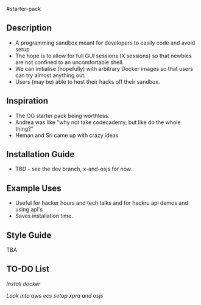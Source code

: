 #starter-pack

## Description
* A programming sandbox meant for developers to easily code and avoid setup
* The hope is to allow for full GUI sessions (X sessions) so that newbies are not confined to an uncomfortable shell.
* We can initialise (hopefully) with arbitrary Docker images so that users can try almost anything out.
* Users (may be) able to host their hacks off their sandbox.

## Inspiration
* The OG starter pack being worthless.
* Andrea was like "why not take codecademy, but like do the whole thing?"
* Heman and Sri came up with crazy ideas

## Installation Guide
* TBD - see the dev branch, x-and-osjs for now.

## Example Uses

* Useful for hacker hours and tech talks and for hackru api demos and using api's
* Saves installation time.

## Style Guide

TBA

## TO-DO List

*Install docker*

*Look into aws ecs*
*setup xpra and osjs*
